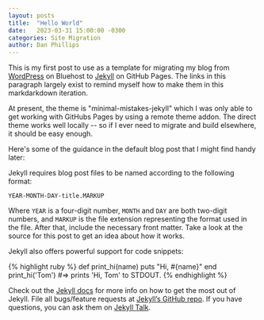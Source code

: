 ```yaml
---
layout: posts
title:  "Hello World"
date:   2023-03-31 15:00:00 -0300
categories: Site Migration
author: Dan Phillips
---
```

This is my first post to use as a template for migrating my blog from [WordPress][WordPress-link] on Bluehost to [Jekyll][Jekyll-link] on GitHub Pages. The links in this paragraph largely exist to remind myself how to make them in this markdarkdown iteration.

At present, the theme is "minimal-mistakes-jekyll" which I was only able to get working with GitHubs Pages by using a remote theme addon. The direct theme works well locally -- so if I ever need to migrate and build elsewhere, it should be easy enough.

Here's some of the guidance in the default blog post that I might find handy later:

Jekyll requires blog post files to be named according to the following format:

`YEAR-MONTH-DAY-title.MARKUP`

Where `YEAR` is a four-digit number, `MONTH` and `DAY` are both two-digit numbers, and `MARKUP` is the file extension representing the format used in the file. After that, include the necessary front matter. Take a look at the source for this post to get an idea about how it works.

Jekyll also offers powerful support for code snippets:

{% highlight ruby %}
def print_hi(name)
  puts "Hi, #{name}"
end
print_hi('Tom')
#=> prints 'Hi, Tom' to STDOUT.
{% endhighlight %}

Check out the [Jekyll docs][jekyll-docs] for more info on how to get the most out of Jekyll. File all bugs/feature requests at [Jekyll’s GitHub repo][jekyll-gh]. If you have questions, you can ask them on [Jekyll Talk][jekyll-talk].

[jekyll-docs]: https://jekyllrb.com/docs/home
[jekyll-gh]:   https://github.com/jekyll/jekyll
[jekyll-talk]: https://talk.jekyllrb.com/

[WordPress-link]: https://www.wordpress.org
[Jekyll-link]: https://www.jekyllrb.com